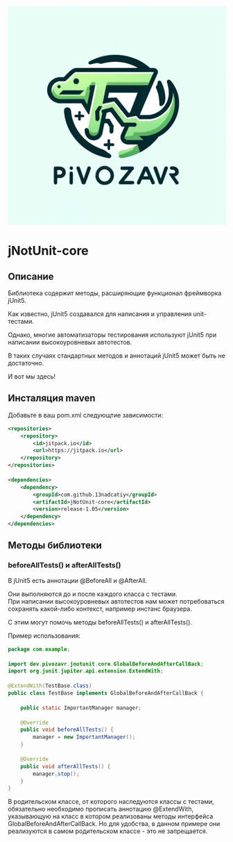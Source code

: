 ![dev_logo.jpg](dev_logo.jpg)
# jNotUnit-core
## Описание 
Библиотека содержит методы, расширяющие функционал фреймворка jUnit5.  

Как известно, jUnit5 создавался для написания и управления unit-тестами. 

Однако, многие автоматизаторы тестирования используют jUnit5 при написании высокоуровневых автотестов.

В таких случаях стандартных методов и аннотаций jUnit5 может быть не достаточно.

И вот мы здесь!

## Инсталяция maven
Добавьте в ваш pom.xml следующтие зависимости:

```xml
<repositories>
    <repository>
        <id>jitpack.io</id>
        <url>https://jitpack.io</url>
    </repository>
</repositories>

<dependencies>
    <dependency>
        <groupId>com.github.13nadcatiy</groupId>
        <artifactId>jNotUnit-core</artifactId>
        <version>release-1.05</version>
    </dependency>
</dependencies>
```
## Методы библиотеки
### beforeAllTests() и afterAllTests()
В jUnit5 есть аннотации @BeforeAll и @AfterAll.

Они выполняются до и после каждого класса с тестами.  
При написании высокоуровневых автотестов нам может потребоваться 
сохранять какой-либо контекст, например инстанс браузера.

С этим могут помочь методы beforeAllTests() и afterAllTests().

Пример использования:
```java
package com.example;

import dev.pivozavr.jnotunit.core.GlobalBeforeAndAfterCallBack;
import org.junit.jupiter.api.extension.ExtendWith;

@ExtendWith(TestBase.class)
public class TestBase implements GlobalBeforeAndAfterCallBack {

    public static ImportantManager manager;

    @Override
    public void beforeAllTests() {
        manager = new ImportantManager();
    }

    @Override
    public void afterAllTests() {
        manager.stop();
    }
}
```

В родительском классе, от которого наследуются классы с тестами, обязательно необходимо прописать аннотацию @ExtendWith, указывающую на класс в котором реализованы методы интерфейса GlobalBeforeAndAfterCallBack. Но для удобства, в данном примере они реализуются в самом родительском классе - это не запрещается.